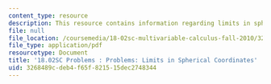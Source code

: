 ```yaml
---
content_type: resource
description: This resource contains information regarding limits in spherical coordinates.
file: null
file_location: /coursemedia/18-02sc-multivariable-calculus-fall-2010/3268489cdeb4f65f821515dec2748344_MIT18_02SC_pb_76_quest.pdf
file_type: application/pdf
resourcetype: Document
title: '18.02SC Problems : Problems: Limits in Spherical Coordinates'
uid: 3268489c-deb4-f65f-8215-15dec2748344
---
```

